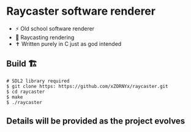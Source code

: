 # Raycaster software renderer

- ⚡ Old school software renderer
- 🔫 Raycasting rendering
- ✝️ Written purely in C just as god intended


## Build 🏗️
```shell
# SDL2 library required
$ git clone https: https://github.com/xZORNYx/raycaster.git
$ cd raycaster
$ make
$ ./raycaster
```

## Details will be provided as the project evolves
